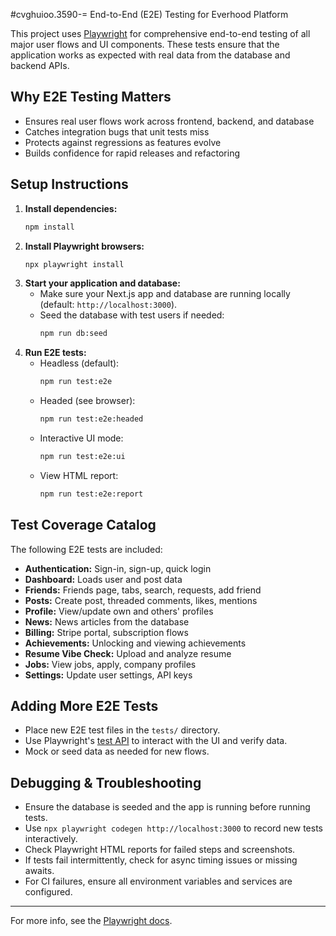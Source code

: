#cvghuioo.3590-= End-to-End (E2E) Testing for Everhood Platform

This project uses [Playwright](https://playwright.dev/) for comprehensive end-to-end testing of all major user flows and UI components. These tests ensure that the application works as expected with real data from the database and backend APIs.

## Why E2E Testing Matters
- Ensures real user flows work across frontend, backend, and database
- Catches integration bugs that unit tests miss
- Protects against regressions as features evolve
- Builds confidence for rapid releases and refactoring

## Setup Instructions

1. **Install dependencies:**
   ```sh
   npm install
   ```
2. **Install Playwright browsers:**
   ```sh
   npx playwright install
   ```
3. **Start your application and database:**
   - Make sure your Next.js app and database are running locally (default: `http://localhost:3000`).
   - Seed the database with test users if needed:
     ```sh
     npm run db:seed
     ```
4. **Run E2E tests:**
   - Headless (default):
     ```sh
     npm run test:e2e
     ```
   - Headed (see browser):
     ```sh
     npm run test:e2e:headed
     ```
   - Interactive UI mode:
     ```sh
     npm run test:e2e:ui
     ```
   - View HTML report:
     ```sh
     npm run test:e2e:report
     ```

## Test Coverage Catalog

The following E2E tests are included:
- **Authentication:** Sign-in, sign-up, quick login
- **Dashboard:** Loads user and post data
- **Friends:** Friends page, tabs, search, requests, add friend
- **Posts:** Create post, threaded comments, likes, mentions
- **Profile:** View/update own and others' profiles
- **News:** News articles from the database
- **Billing:** Stripe portal, subscription flows
- **Achievements:** Unlocking and viewing achievements
- **Resume Vibe Check:** Upload and analyze resume
- **Jobs:** View jobs, apply, company profiles
- **Settings:** Update user settings, API keys

## Adding More E2E Tests
- Place new E2E test files in the `tests/` directory.
- Use Playwright's [test API](https://playwright.dev/docs/test-api-testing) to interact with the UI and verify data.
- Mock or seed data as needed for new flows.

## Debugging & Troubleshooting
- Ensure the database is seeded and the app is running before running tests.
- Use `npx playwright codegen http://localhost:3000` to record new tests interactively.
- Check Playwright HTML reports for failed steps and screenshots.
- If tests fail intermittently, check for async timing issues or missing awaits.
- For CI failures, ensure all environment variables and services are configured.

---

For more info, see the [Playwright docs](https://playwright.dev/docs/intro).
